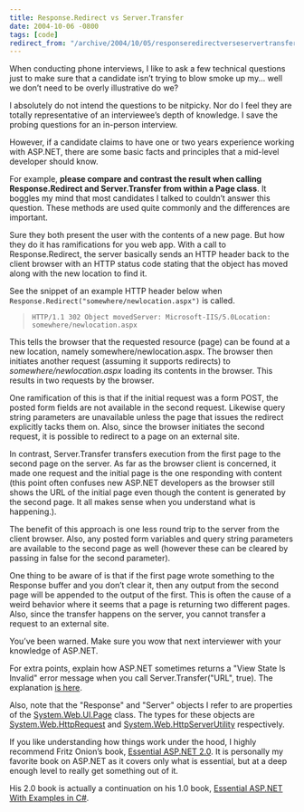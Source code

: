 ```yaml
---
title: Response.Redirect vs Server.Transfer
date: 2004-10-06 -0800
tags: [code]
redirect_from: "/archive/2004/10/05/responseredirectverseservertransfer.aspx/"
---
```


When conducting phone interviews, I like to ask a few technical
questions just to make sure that a candidate isn’t trying to blow smoke
up my... well we don’t need to be overly illustrative do we?

I absolutely do not intend the questions to be nitpicky. Nor do I feel
they are totally representative of an interviewee’s depth of knowledge.
I save the probing questions for an in-person interview.

However, if a candidate claims to have one or two years experience
working with ASP.NET, there are some basic facts and principles that a
mid-level developer should know.

For example, **please compare and contrast the result when calling
Response.Redirect and Server.Transfer from within a Page class**. It
boggles my mind that most candidates I talked to couldn’t answer this
question. These methods are used quite commonly and the differences are
important.

Sure they both present the user with the contents of a new page. But how
they do it has ramifications for you web app. With a call to
Response.Redirect, the server basically sends an HTTP header back to the
client browser with an HTTP status code stating that the object has
moved along with the new location to find it.

See the snippet of an example HTTP header below when
`Response.Redirect("somewhere/newlocation.aspx")` is called.

>     HTTP/1.1 302 Object movedServer: Microsoft-IIS/5.0Location: somewhere/newlocation.aspx

This tells the browser that the requested resource (page) can be found
at a new location, namely somewhere/newlocation.aspx. The browser then
initiates another request (assuming it supports redirects) to
*somewhere/newlocation.aspx* loading its contents in the browser. This
results in two requests by the browser.

One ramification of this is that if the initial request was a form POST,
the posted form fields are not available in the second request. Likewise
query string parameters are unavailable unless the page that issues the
redirect explicitly tacks them on. Also, since the browser initiates the
second request, it is possible to redirect to a page on an external
site.

In contrast, Server.Transfer transfers execution from the first page to
the second page on the server. As far as the browser client is
concerned, it made one request and the initial page is the one
responding with content (this point often confuses new ASP.NET
developers as the browser still shows the URL of the initial page even
though the content is generated by the second page. It all makes sense
when you understand what is happening.).

The benefit of this approach is one less round trip to the server from
the client browser. Also, any posted form variables and query string
parameters are available to the second page as well (however these can
be cleared by passing in false for the second parameter).

One thing to be aware of is that if the first page wrote something to
the Response buffer and you don’t clear it, then any output from the
second page will be appended to the output of the first. This is often
the cause of a weird behavior where it seems that a page is returning
two different pages. Also, since the transfer happens on the server, you
cannot transfer a request to an external site.

You’ve been warned. Make sure you wow that next interviewer with your
knowledge of ASP.NET.

For extra points, explain how ASP.NET sometimes returns a "View State Is
Invalid" error message when you call Server.Transfer("URL", true). The
explanation [is
here](http://support.microsoft.com/default.aspx?id=kb;en-us;Q316920).

Also, note that the "Response" and "Server" objects I refer to are
properties of the
[System.Web.UI.Page](http://msdn.microsoft.com/library/default.asp?url=/library/en-us/cpref/html/frlrfsystemwebuipageclasstopic.asp)
class. The types for these objects are
[System.Web.HttpRequest](http://msdn.microsoft.com/library/default.asp?url=/library/en-us/cpref/html/frlrfsystemwebhttprequestclasstopic.asp)
and
[System.Web.HttpServerUtility](http://msdn.microsoft.com/library/default.asp?url=/library/en-us/cpref/html/frlrfsystemwebhttpserverutilityclasstopic.asp)
respectively.

If you like understanding how things work under the hood, I highly
recommend Fritz Onion’s book, [Essential ASP.NET
2.0](http://www.amazon.com/gp/product/0321237706?ie=UTF8&tag=youvebeenhaac-20&linkCode=as2&camp=1789&creative=9325&creativeASIN=0321237706 "Essential ASP.NET").
It is personally my favorite book on ASP.NET as it covers only what is
essential, but at a deep enough level to really get something out of it.

His 2.0 book is actually a continuation on his 1.0 book, [Essential
ASP.NET With Examples in
C#](http://www.amazon.com/gp/product/0201760401?ie=UTF8&tag=youvebeenhaac-20&linkCode=as2&camp=1789&creative=9325&creativeASIN=0201760401 "ASP.NET 1.0 book").

